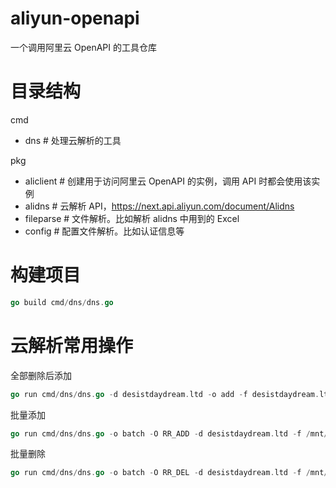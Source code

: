 # aliyun-openapi

一个调用阿里云 OpenAPI 的工具仓库

# 目录结构

cmd

- dns # 处理云解析的工具

pkg

- aliclient # 创建用于访问阿里云 OpenAPI 的实例，调用 API 时都会使用该实例
- alidns # 云解析 API，https://next.api.aliyun.com/document/Alidns
- fileparse # 文件解析。比如解析 alidns 中用到的 Excel
- config # 配置文件解析。比如认证信息等

# 构建项目

```go
go build cmd/dns/dns.go
```

# 云解析常用操作

全部删除后添加

```go
go run cmd/dns/dns.go -d desistdaydream.ltd -o add -f desistdaydream.ltd.xlsx
```

批量添加

```go
go run cmd/dns/dns.go -o batch -O RR_ADD -d desistdaydream.ltd -f /mnt/d/Downloads/desistdaydream.ltd.xlsx
```

批量删除

```go
go run cmd/dns/dns.go -o batch -O RR_DEL -d desistdaydream.ltd -f /mnt/d/Downloads/desistdaydream.ltd.xlsx
```
